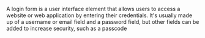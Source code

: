 A login form is a user interface element that allows users to access a website or web application by entering their credentials. It's usually made up of a username or email field and a password field, but other fields can be added to increase security, such as a passcode
